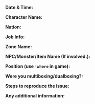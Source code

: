 <!--
Please do not remove or change any of the template data below. Instead, simply fill out the following information like you are taking a survey or test. When filling out this information, please DO NOT use the `@` symbol. This will trigger unwanted mentions to users that may not be part of this project.
-->

**Date & Time:** 

**Character Name:** 

**Nation:** 

**Job Info:** 

**Zone Name:** 

**NPC/Monster/Item Name (If involved.):** 

**Position (use `!where` in game):** 

**Were you multiboxing/dualboxing?:** 

**Steps to reproduce the issue:** 

**Any additional information:** 


